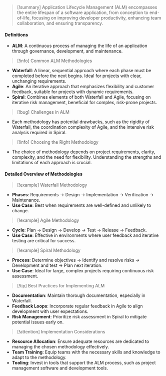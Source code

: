 >[!summary]
>Application Lifecycle Management (ALM) encompasses the entire lifespan of a software application, from conception to end-of-life, focusing on improving developer productivity, enhancing team collaboration, and ensuring transparency.

#### Definitions
- **ALM**: A continuous process of managing the life of an application through governance, development, and maintenance.

>[!info] Common ALM Methodologies
- **Waterfall**: A linear, sequential approach where each phase must be completed before the next begins. Ideal for projects with clear, unchanging requirements.
- **Agile**: An iterative approach that emphasizes flexibility and customer feedback, suitable for projects with dynamic requirements.
- **Spiral**: Combines elements of both Waterfall and Agile, focusing on iterative risk management, beneficial for complex, risk-prone projects.

>[!bug] Challenges in ALM
- Each methodology has potential drawbacks, such as the rigidity of Waterfall, the coordination complexity of Agile, and the intensive risk analysis required in Spiral.

>[!info] Choosing the Right Methodology
- The choice of methodology depends on project requirements, clarity, complexity, and the need for flexibility. Understanding the strengths and limitations of each approach is crucial.

#### Detailed Overview of Methodologies

>[!example] Waterfall Methodology
- **Phases**: Requirements -> Design -> Implementation -> Verification -> Maintenance.
- **Use Case**: Best when requirements are well-defined and unlikely to change.

>[!example] Agile Methodology
- **Cycle**: Plan -> Design -> Develop -> Test -> Release -> Feedback.
- **Use Case**: Effective in environments where user feedback and iterative testing are critical for success.

>[!example] Spiral Methodology
- **Process**: Determine objectives -> Identify and resolve risks -> Development and test -> Plan next iteration.
- **Use Case**: Ideal for large, complex projects requiring continuous risk assessment.

>[!tip] Best Practices for Implementing ALM
- **Documentation**: Maintain thorough documentation, especially in Waterfall.
- **Feedback Loops**: Incorporate regular feedback in Agile to align development with user expectations.
- **Risk Management**: Prioritize risk assessment in Spiral to mitigate potential issues early on.

>[!attention] Implementation Considerations
- **Resource Allocation**: Ensure adequate resources are dedicated to managing the chosen methodology effectively.
- **Team Training**: Equip teams with the necessary skills and knowledge to adapt to the methodology.
- **Tooling**: Invest in tools that support the ALM process, such as project management software and development tools.

